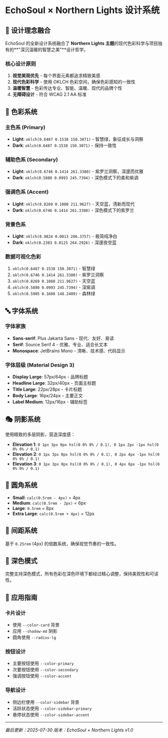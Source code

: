 # EchoSoul × Northern Lights 设计系统

## 🎨 设计理念融合

EchoSoul 的全新设计系统融合了 **Northern Lights 主题**的现代色彩科学与项目独有的**"深沉温暖的智慧之美"**设计哲学。

### 核心设计原则

1. **视觉美观优先** - 每个界面元素都追求精致美感
2. **现代色彩科学** - 使用 OKLCH 色彩空间，确保色彩感知的一致性
3. **温暖智慧** - 色彩传达专业、智能、温暖、现代的品牌个性
4. **无障碍设计** - 符合 WCAG 2.1 AA 标准

## 🌈 色彩系统

### 主色系 (Primary)

- **Light**: `oklch(0.6487 0.1538 150.3071)` - 智慧绿，象征成长与洞察
- **Dark**: `oklch(0.6487 0.1538 150.3071)` - 保持一致性

### 辅助色系 (Secondary)

- **Light**: `oklch(0.6746 0.1414 261.3380)` - 紫罗兰洞察，深邃而优雅
- **Dark**: `oklch(0.5880 0.0993 245.7394)` - 深色模式下的柔和紫调

### 强调色系 (Accent)

- **Light**: `oklch(0.8269 0.1080 211.9627)` - 天空蓝，清新而现代
- **Dark**: `oklch(0.6746 0.1414 261.3380)` - 深色模式下的紫罗兰

### 背景色系

- **Light**: `oklch(0.9824 0.0013 286.3757)` - 极简纯净白
- **Dark**: `oklch(0.2303 0.0125 264.2926)` - 深邃夜空蓝

### 数据可视化色彩

1. `oklch(0.6487 0.1538 150.3071)` - 智慧绿
2. `oklch(0.6746 0.1414 261.3380)` - 紫罗兰洞察
3. `oklch(0.8269 0.1080 211.9627)` - 天空蓝
4. `oklch(0.5880 0.0993 245.7394)` - 深紫调
5. `oklch(0.5905 0.1608 148.2409)` - 森林绿

## 🔤 字体系统

### 字体家族

- **Sans-serif**: Plus Jakarta Sans - 现代、友好、易读
- **Serif**: Source Serif 4 - 优雅、专业、适合长文本
- **Monospace**: JetBrains Mono - 清晰、技术感、代码显示

### 字体层级 (Material Design 3)

- **Display Large**: 57px/64px - 品牌标题
- **Headline Large**: 32px/40px - 页面主标题
- **Title Large**: 22px/28px - 卡片标题
- **Body Large**: 16px/24px - 主要正文
- **Label Medium**: 12px/16px - 辅助标签

## 🎭 阴影系统

使用精致的多层阴影，营造深度感：

- **Elevation 1**: `0 1px 3px 0px hsl(0 0% 0% / 0.1), 0 1px 2px -1px hsl(0 0% 0% / 0.1)`
- **Elevation 2**: `0 1px 3px 0px hsl(0 0% 0% / 0.1), 0 2px 4px -1px hsl(0 0% 0% / 0.1)`
- **Elevation 3**: `0 1px 3px 0px hsl(0 0% 0% / 0.1), 0 4px 6px -1px hsl(0 0% 0% / 0.1)`

## 🔄 圆角系统

- **Small**: `calc(0.5rem - 4px)` = 4px
- **Medium**: `calc(0.5rem - 2px)` = 6px
- **Large**: `0.5rem` = 8px
- **Extra Large**: `calc(0.5rem + 4px)` = 12px

## 📐 间距系统

基于 `0.25rem` (4px) 的倍数系统，确保视觉节奏的一致性。

## 🌙 深色模式

完整支持深色模式，所有色彩在深色环境下都经过精心调整，保持美观性和可读性。

## 🎯 应用指南

### 卡片设计

- 使用 `--color-card` 背景
- 应用 `--shadow-md` 阴影
- 圆角使用 `--radius-lg`

### 按钮设计

- 主要按钮使用 `--color-primary`
- 次要按钮使用 `--color-secondary`
- 强调按钮使用 `--color-accent`

### 导航设计

- 侧边栏使用 `--color-sidebar` 背景
- 活跃状态使用 `--color-sidebar-primary`
- 悬停状态使用 `--color-sidebar-accent`

---

_最后更新：2025-07-30_
_版本：EchoSoul × Northern Lights v1.0_
